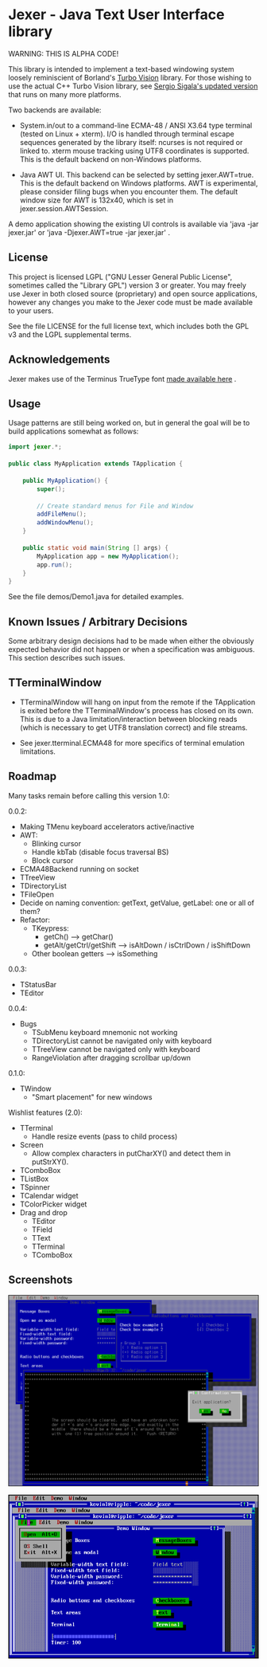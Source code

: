 Jexer - Java Text User Interface library
========================================

WARNING: THIS IS ALPHA CODE!

This library is intended to implement a text-based windowing system
loosely reminiscient of Borland's [Turbo
Vision](http://en.wikipedia.org/wiki/Turbo_Vision) library.  For those
wishing to use the actual C++ Turbo Vision library, see [Sergio
Sigala's updated version](http://tvision.sourceforge.net/) that runs
on many more platforms.

Two backends are available:

* System.in/out to a command-line ECMA-48 / ANSI X3.64 type terminal
  (tested on Linux + xterm).  I/O is handled through terminal escape
  sequences generated by the library itself: ncurses is not required
  or linked to.  xterm mouse tracking using UTF8 coordinates is
  supported.  This is the default backend on non-Windows platforms.

* Java AWT UI.  This backend can be selected by setting
  jexer.AWT=true.  This is the default backend on Windows platforms.
  AWT is experimental, please consider filing bugs when you encounter
  them.  The default window size for AWT is 132x40, which is set in
  jexer.session.AWTSession.

A demo application showing the existing UI controls is available via
'java -jar jexer.jar' or 'java -Djexer.AWT=true -jar jexer.jar' .



License
-------

This project is licensed LGPL ("GNU Lesser General Public License",
sometimes called the "Library GPL") version 3 or greater.  You may
freely use Jexer in both closed source (proprietary) and open source
applications, however any changes you make to the Jexer code must be
made available to your users.

See the file LICENSE for the full license text, which includes both
the GPL v3 and the LGPL supplemental terms.



Acknowledgements
----------------

Jexer makes use of the Terminus TrueType font [made available
here](http://files.ax86.net/terminus-ttf/) .



Usage
-----

Usage patterns are still being worked on, but in general the goal will
be to build applications somewhat as follows:

```Java
import jexer.*;

public class MyApplication extends TApplication {

    public MyApplication() {
        super();

        // Create standard menus for File and Window
        addFileMenu();
        addWindowMenu();
    }

    public static void main(String [] args) {
        MyApplication app = new MyApplication();
        app.run();
    }
}
```

See the file demos/Demo1.java for detailed examples.



Known Issues / Arbitrary Decisions
----------------------------------

Some arbitrary design decisions had to be made when either the
obviously expected behavior did not happen or when a specification was
ambiguous.  This section describes such issues.

  TTerminalWindow
  ---------------

  - TTerminalWindow will hang on input from the remote if the
    TApplication is exited before the TTerminalWindow's process has
    closed on its own.  This is due to a Java limitation/interaction
    between blocking reads (which is necessary to get UTF8 translation
    correct) and file streams.

  - See jexer.tterminal.ECMA48 for more specifics of terminal
    emulation limitations.




Roadmap
-------

Many tasks remain before calling this version 1.0:

0.0.2:

- Making TMenu keyboard accelerators active/inactive
- AWT:
  - Blinking cursor
  - Handle kbTab (disable focus traversal BS)
  - Block cursor
- ECMA48Backend running on socket
- TTreeView
- TDirectoryList
- TFileOpen
- Decide on naming convention: getText, getValue, getLabel: one or all
  of them?
- Refactor:
  - TKeypress:
    - getCh() --> getChar()
    - getAlt/getCtrl/getShift --> isAltDown / isCtrlDown / isShiftDown
  - Other boolean getters --> isSomething

0.0.3:

- TStatusBar
- TEditor

0.0.4:

- Bugs
  - TSubMenu keyboard mnemonic not working
  - TDirectoryList cannot be navigated only with keyboard
  - TTreeView cannot be navigated only with keyboard
  - RangeViolation after dragging scrollbar up/down

0.1.0:

- TWindow
  - "Smart placement" for new windows

Wishlist features (2.0):

- TTerminal
  - Handle resize events (pass to child process)
- Screen
  - Allow complex characters in putCharXY() and detect them in putStrXY().
- TComboBox
- TListBox
- TSpinner
- TCalendar widget
- TColorPicker widget
- Drag and drop
  - TEditor
  - TField
  - TText
  - TTerminal
  - TComboBox


Screenshots
-----------

![Several Windows Open Including A Terminal](/screenshots/screenshot1.png?raw=true "Several Windows Open Including A Terminal")

![Yo Dawg...](/screenshots/yodawg.png?raw=true "Yo Dawg, I heard you like text windowing systems, so I ran a text windowing system inside your text windowing system so you can have a terminal in your terminal.")

